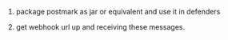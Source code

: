 1. package postmark as jar or equivalent and use it in defenders

2. get webhook url up and receiving these messages.

